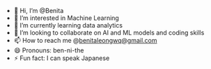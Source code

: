 - 👋 Hi, I’m @Benita
- 👀 I’m interested in Machine Learning
- 🌱 I’m currently learning data analytics
- 💞️ I’m looking to collaborate on AI and ML models and coding skills
- 📫 How to reach me @benitaleongwq@gmail.com
- 😄 Pronouns: ben-ni-the
- ⚡ Fun fact: I can speak Japanese


<!---
Benitaleongwq/Benitaleongwq is a ✨ special ✨ repository because its `README.md` (this file) appears on your GitHub profile.
You can click the Preview link to take a look at your changes.
--->
